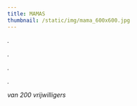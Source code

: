 ```yaml
---
title: MAMAS
thumbnail: /static/img/mama_600x600.jpg
---
```

*.*﻿

*.*﻿

*.*﻿

*.*﻿

*van 200 vrijwilligers*